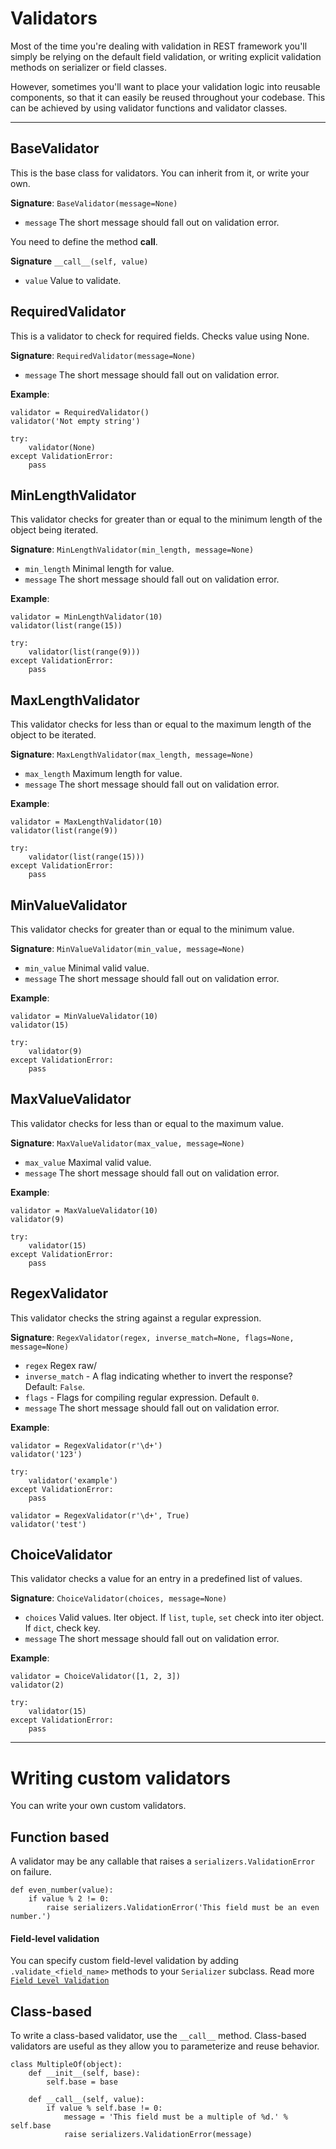 # Validators

Most of the time you're dealing with validation in REST framework you'll simply be relying on the default field validation, or writing explicit validation methods on serializer or field classes.

However, sometimes you'll want to place your validation logic into reusable components, so that it can easily be reused throughout your codebase. This can be achieved by using validator functions and validator classes.

---

## BaseValidator

This is the base class for validators. You can inherit from it, or write your own.

**Signature**: `BaseValidator(message=None)`

- `message` The short message should fall out on validation error.

You need to define the method __call__.

**Signature** `__call__(self, value)`

- `value` Value to validate.

## RequiredValidator

This is a validator to check for required fields. Checks value using None.

**Signature**: `RequiredValidator(message=None)`

- `message` The short message should fall out on validation error.

**Example**:

    validator = RequiredValidator()
    validator('Not empty string')

    try:
        validator(None)
    except ValidationError:
        pass

## MinLengthValidator

This validator checks for greater than or equal to the minimum length of the object being iterated.

**Signature**: `MinLengthValidator(min_length, message=None)`

- `min_length` Minimal length for value.
- `message` The short message should fall out on validation error.

**Example**:

    validator = MinLengthValidator(10)
    validator(list(range(15))

    try:
        validator(list(range(9)))
    except ValidationError:
        pass

## MaxLengthValidator

This validator checks for less than or equal to the maximum length of the object to be iterated.

**Signature**: `MaxLengthValidator(max_length, message=None)`

- `max_length` Maximum length for value.
- `message` The short message should fall out on validation error.

**Example**:

    validator = MaxLengthValidator(10)
    validator(list(range(9))

    try:
        validator(list(range(15)))
    except ValidationError:
        pass

## MinValueValidator

This validator checks for greater than or equal to the minimum value.

**Signature**: `MinValueValidator(min_value, message=None)`

- `min_value` Minimal valid value.
- `message` The short message should fall out on validation error.

**Example**:

    validator = MinValueValidator(10)
    validator(15)

    try:
        validator(9)
    except ValidationError:
        pass

## MaxValueValidator

This validator checks for less than or equal to the maximum value.

**Signature**: `MaxValueValidator(max_value, message=None)`

- `max_value` Maximal valid value.
- `message` The short message should fall out on validation error.

**Example**:

    validator = MaxValueValidator(10)
    validator(9)

    try:
        validator(15)
    except ValidationError:
        pass

## RegexValidator

This validator checks the string against a regular expression.

**Signature**: `RegexValidator(regex, inverse_match=None, flags=None, message=None)`

- `regex` Regex raw/
- `inverse_match` - A flag indicating whether to invert the response? Default: `False`.
- `flags` - Flags for compiling regular expression. Default `0`.
- `message` The short message should fall out on validation error.

**Example**:

    validator = RegexValidator(r'\d+')
    validator('123')

    try:
        validator('example')
    except ValidationError:
        pass

    validator = RegexValidator(r'\d+', True)
    validator('test')

## ChoiceValidator

This validator checks a value for an entry in a predefined list of values.

**Signature**: `ChoiceValidator(choices, message=None)`

- `choices` Valid values. Iter object. If `list`, `tuple`, `set` check into iter object. If `dict`, check key.
- `message` The short message should fall out on validation error.

**Example**:

    validator = ChoiceValidator([1, 2, 3])
    validator(2)

    try:
        validator(15)
    except ValidationError:
        pass

---

# Writing custom validators

You can write your own custom validators.

## Function based

A validator may be any callable that raises a `serializers.ValidationError` on failure.

    def even_number(value):
        if value % 2 != 0:
            raise serializers.ValidationError('This field must be an even number.')

#### Field-level validation

You can specify custom field-level validation by adding `.validate_<field_name>` methods
to your `Serializer` subclass. Read more [`Field Level Validation`][FieldLevelValidation]

## Class-based

To write a class-based validator, use the `__call__` method. Class-based validators are useful as they allow you to parameterize and reuse behavior.

    class MultipleOf(object):
        def __init__(self, base):
            self.base = base

        def __call__(self, value):
            if value % self.base != 0:
                message = 'This field must be a multiple of %d.' % self.base
                raise serializers.ValidationError(message)

[FieldLevelValidation]: serializers.md#field-level-validation

